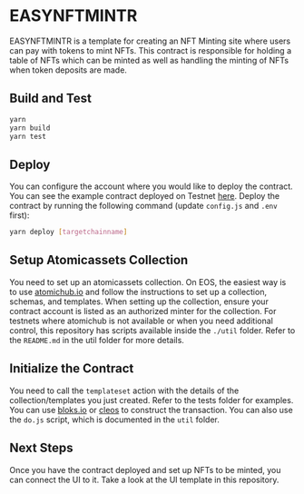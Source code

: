 
# EASYNFTMINTR
EASYNFTMINTR is a template for creating an NFT Minting site where users can pay with tokens to mint NFTs. This contract is responsible for holding a table of NFTs which can be minted as well as handling the minting of NFTs when token deposits are made.

## Build and Test
```bash
yarn
yarn build
yarn test
```

## Deploy
You can configure the account where you would like to deploy the contract. You can see the example contract deployed on Testnet [here](https://jungle4.cryptolions.io/v2/explore/account/easynftmintr). Deploy the contract by running the following command (update `config.js` and `.env` first):
```bash
yarn deploy [targetchainname]
```

## Setup Atomicassets Collection
You need to set up an atomicassets collection. On EOS, the easiest way is to use [atomichub.io](https://eos.atomichub.io/creator) and follow the instructions to set up a collection, schemas, and templates. When setting up the collection, ensure your contract account is listed as an authorized minter for the collection. For testnets where atomichub is not available or when you need additional control, this repository has scripts available inside the `./util` folder. Refer to the `README.md` in the util folder for more details.

## Initialize the Contract
You need to call the `templateset` action with the details of the collection/templates you just created. Refer to the tests folder for examples. You can use [bloks.io](https://bloks.io) or [cleos](https://github.com/AntelopeIO/cdt) to construct the transaction. You can also use the `do.js` script, which is documented in the `util` folder.

## Next Steps
Once you have the contract deployed and set up NFTs to be minted, you can connect the UI to it. Take a look at the UI template in this repository.
